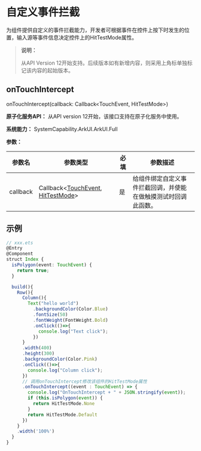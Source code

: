# 自定义事件拦截

为组件提供自定义的事件拦截能力，开发者可根据事件在控件上按下时发生的位置，输入源等事件信息决定控件上的HitTestMode属性。

>  **说明：**
>
>  从API Version 12开始支持。后续版本如有新增内容，则采用上角标单独标记该内容的起始版本。


## onTouchIntercept

onTouchIntercept(callback: Callback<TouchEvent, HitTestMode>)

**原子化服务API：** 从API version 12开始，该接口支持在原子化服务中使用。

**系统能力：** SystemCapability.ArkUI.ArkUI.Full

**参数：**

| 参数名        | 参数类型                    | 必填  | 参数描述                          |
| ---------- | -------------------------- | ------- | ----------------------------- |
| callback      | Callback<[TouchEvent](ts-universal-events-touch.md#touchevent对象说明), [HitTestMode](ts-universal-attributes-hit-test-behavior.md#HitTestMode枚举说明)> | 是     |  给组件绑定自定义事件拦截回调，并使能在做触摸测试时回调此函数。 |


## 示例

```ts
// xxx.ets
@Entry
@Component
struct Index {
  isPolygon(event: TouchEvent) {
    return true;
  }

  build(){
    Row(){
      Column(){
        Text("hello world")
          .backgroundColor(Color.Blue)
          .fontSize(50)
          .fontWeight(FontWeight.Bold)
          .onClick(()=>{
            console.log("Text click");
          })
      }
      .width(400)
      .height(300)
      .backgroundColor(Color.Pink)
      .onClick(()=>{
        console.log("Column click");
      })
      // 调用onTouchIntercept修改该组件的HitTestMode属性
      .onTouchIntercept((event : TouchEvent) => {
        console.log("OnTouchIntercept + " + JSON.stringify(event));
        if (this.isPolygon(event)) {
          return HitTestMode.None
        }
        return HitTestMode.Default
      })
    }
    .width('100%')
  }
}
```
